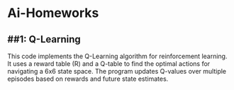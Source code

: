 # Ai-Homeworks

##1: Q-Learning
--

This code implements the Q-Learning algorithm for reinforcement learning. It uses a reward table (R) and a Q-table to find the optimal actions for navigating a 6x6 state space. The program updates Q-values over multiple episodes based on rewards and future state estimates.
